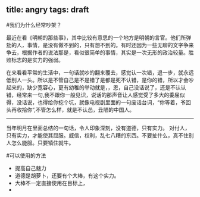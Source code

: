 title: angry
tags: draft
---

#我们为什么经常吵架？


最近在看《明朝的那些事》，其中比较有意思的一个地方是明朝的言官。他们所弹劾的人，事情，是没有做不到的，只有想不到的。有时还因为一些无聊的文字争来争去，根据作者的说法那是，看似很简单的事情，其实是一次无形的政治较量。胜败标志的是实力的强弱。<!--看似一次平常的弹劾，后面跟着的是一场跟在后面的暴风雨。-->


在来看看平常的生活中，一句话就吵的翻来覆去，感觉认一次错，退一步，就永远低别人一头。所以是不管自己是不是错了是都是死不认错，是你的错，所以才会吵起来的，缺少宽容心，更有幼稚的举动就是，，恩，自己没话说了，还是不认认错，经常来一句,我不跟你一般见识，说话的那声音让人感觉受了多大的委屈似得，没话说，也得给你挖个坑，就像电视剧里面的一句废话台词，“你等着，爷回头再收拾你”,不管怎么样，就是不认怂，丑陋的中国人。

<hr/>

当年明月在里面总结的一句话，令人印象深刻，没有道德，只有实力。
对付人，只有实力，才能使其屈服。威信，权利，乱七八糟的东西。不要扯什么，真不住别人怎么能服。只要镇住就牛。

#可以使用的方法
- 提高自己魅力
- 道德是胡萝卜，还要有个大棒，有这个实力。
- 大棒不一定直接使用在目标上，
- 

	
